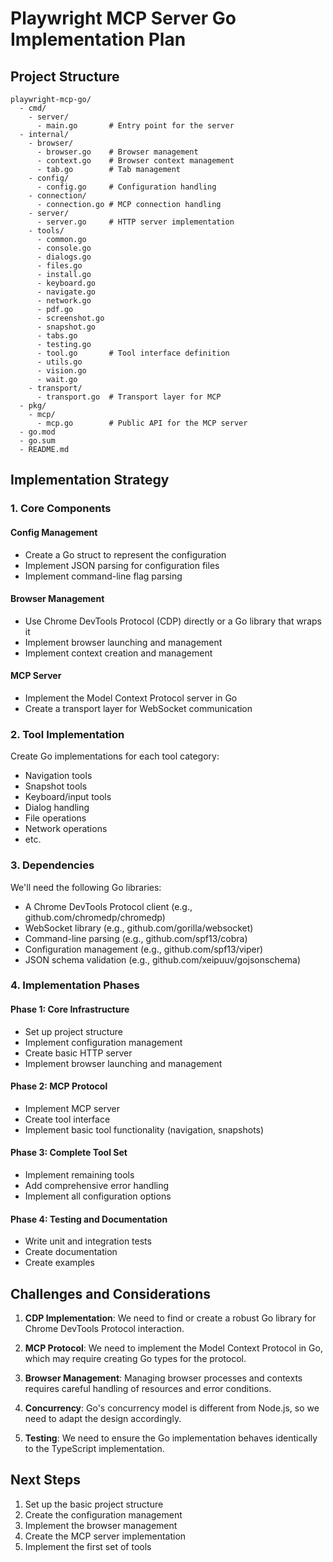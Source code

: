 # Playwright MCP Server Go Implementation Plan

## Project Structure

```
playwright-mcp-go/
  - cmd/
    - server/
      - main.go       # Entry point for the server
  - internal/
    - browser/
      - browser.go    # Browser management
      - context.go    # Browser context management
      - tab.go        # Tab management
    - config/
      - config.go     # Configuration handling
    - connection/
      - connection.go # MCP connection handling
    - server/
      - server.go     # HTTP server implementation
    - tools/
      - common.go
      - console.go
      - dialogs.go
      - files.go
      - install.go
      - keyboard.go
      - navigate.go
      - network.go
      - pdf.go
      - screenshot.go
      - snapshot.go
      - tabs.go
      - testing.go
      - tool.go       # Tool interface definition
      - utils.go
      - vision.go
      - wait.go
    - transport/
      - transport.go  # Transport layer for MCP
  - pkg/
    - mcp/
      - mcp.go        # Public API for the MCP server
  - go.mod
  - go.sum
  - README.md
```

## Implementation Strategy

### 1. Core Components

#### Config Management
- Create a Go struct to represent the configuration
- Implement JSON parsing for configuration files
- Implement command-line flag parsing

#### Browser Management
- Use Chrome DevTools Protocol (CDP) directly or a Go library that wraps it
- Implement browser launching and management
- Implement context creation and management

#### MCP Server
- Implement the Model Context Protocol server in Go
- Create a transport layer for WebSocket communication

### 2. Tool Implementation

Create Go implementations for each tool category:
- Navigation tools
- Snapshot tools
- Keyboard/input tools
- Dialog handling
- File operations
- Network operations
- etc.

### 3. Dependencies

We'll need the following Go libraries:
- A Chrome DevTools Protocol client (e.g., github.com/chromedp/chromedp)
- WebSocket library (e.g., github.com/gorilla/websocket)
- Command-line parsing (e.g., github.com/spf13/cobra)
- Configuration management (e.g., github.com/spf13/viper)
- JSON schema validation (e.g., github.com/xeipuuv/gojsonschema)

### 4. Implementation Phases

#### Phase 1: Core Infrastructure
- Set up project structure
- Implement configuration management
- Create basic HTTP server
- Implement browser launching and management

#### Phase 2: MCP Protocol
- Implement MCP server
- Create tool interface
- Implement basic tool functionality (navigation, snapshots)

#### Phase 3: Complete Tool Set
- Implement remaining tools
- Add comprehensive error handling
- Implement all configuration options

#### Phase 4: Testing and Documentation
- Write unit and integration tests
- Create documentation
- Create examples

## Challenges and Considerations

1. **CDP Implementation**: We need to find or create a robust Go library for Chrome DevTools Protocol interaction.

2. **MCP Protocol**: We need to implement the Model Context Protocol in Go, which may require creating Go types for the protocol.

3. **Browser Management**: Managing browser processes and contexts requires careful handling of resources and error conditions.

4. **Concurrency**: Go's concurrency model is different from Node.js, so we need to adapt the design accordingly.

5. **Testing**: We need to ensure the Go implementation behaves identically to the TypeScript implementation.

## Next Steps

1. Set up the basic project structure
2. Create the configuration management
3. Implement the browser management
4. Create the MCP server implementation
5. Implement the first set of tools 
